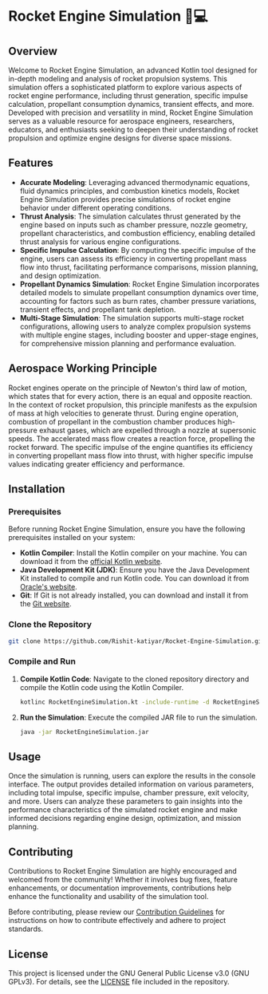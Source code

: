 
# Rocket Engine Simulation 🚀💻

## Overview
Welcome to Rocket Engine Simulation, an advanced Kotlin tool designed for in-depth modeling and analysis of rocket propulsion systems. This simulation offers a sophisticated platform to explore various aspects of rocket engine performance, including thrust generation, specific impulse calculation, propellant consumption dynamics, transient effects, and more. Developed with precision and versatility in mind, Rocket Engine Simulation serves as a valuable resource for aerospace engineers, researchers, educators, and enthusiasts seeking to deepen their understanding of rocket propulsion and optimize engine designs for diverse space missions.

## Features
- **Accurate Modeling**: Leveraging advanced thermodynamic equations, fluid dynamics principles, and combustion kinetics models, Rocket Engine Simulation provides precise simulations of rocket engine behavior under different operating conditions.
- **Thrust Analysis**: The simulation calculates thrust generated by the engine based on inputs such as chamber pressure, nozzle geometry, propellant characteristics, and combustion efficiency, enabling detailed thrust analysis for various engine configurations.
- **Specific Impulse Calculation**: By computing the specific impulse of the engine, users can assess its efficiency in converting propellant mass flow into thrust, facilitating performance comparisons, mission planning, and design optimization.
- **Propellant Dynamics Simulation**: Rocket Engine Simulation incorporates detailed models to simulate propellant consumption dynamics over time, accounting for factors such as burn rates, chamber pressure variations, transient effects, and propellant tank depletion.
- **Multi-Stage Simulation**: The simulation supports multi-stage rocket configurations, allowing users to analyze complex propulsion systems with multiple engine stages, including booster and upper-stage engines, for comprehensive mission planning and performance evaluation.

## Aerospace Working Principle
Rocket engines operate on the principle of Newton's third law of motion, which states that for every action, there is an equal and opposite reaction. In the context of rocket propulsion, this principle manifests as the expulsion of mass at high velocities to generate thrust. During engine operation, combustion of propellant in the combustion chamber produces high-pressure exhaust gases, which are expelled through a nozzle at supersonic speeds. The accelerated mass flow creates a reaction force, propelling the rocket forward. The specific impulse of the engine quantifies its efficiency in converting propellant mass flow into thrust, with higher specific impulse values indicating greater efficiency and performance.

## Installation

### Prerequisites
Before running Rocket Engine Simulation, ensure you have the following prerequisites installed on your system:
- **Kotlin Compiler**: Install the Kotlin compiler on your machine. You can download it from the [official Kotlin website](https://kotlinlang.org/docs/command-line.html).
- **Java Development Kit (JDK)**: Ensure you have the Java Development Kit installed to compile and run Kotlin code. You can download it from [Oracle's website](https://www.oracle.com/java/technologies/javase-jdk11-downloads.html).
- **Git**: If Git is not already installed, you can download and install it from the [Git website](https://git-scm.com/book/en/v2/Getting-Started-Installing-Git).

### Clone the Repository
```bash
git clone https://github.com/Rishit-katiyar/Rocket-Engine-Simulation.git
```

### Compile and Run
1. **Compile Kotlin Code**: Navigate to the cloned repository directory and compile the Kotlin code using the Kotlin Compiler.
    ```bash
    kotlinc RocketEngineSimulation.kt -include-runtime -d RocketEngineSimulation.jar
    ```
2. **Run the Simulation**: Execute the compiled JAR file to run the simulation.
    ```bash
    java -jar RocketEngineSimulation.jar
    ```

## Usage
Once the simulation is running, users can explore the results in the console interface. The output provides detailed information on various parameters, including total impulse, specific impulse, chamber pressure, exit velocity, and more. Users can analyze these parameters to gain insights into the performance characteristics of the simulated rocket engine and make informed decisions regarding engine design, optimization, and mission planning.

## Contributing
Contributions to Rocket Engine Simulation are highly encouraged and welcomed from the community! Whether it involves bug fixes, feature enhancements, or documentation improvements, contributions help enhance the functionality and usability of the simulation tool.

Before contributing, please review our [Contribution Guidelines](CONTRIBUTING.md) for instructions on how to contribute effectively and adhere to project standards.

## License
This project is licensed under the GNU General Public License v3.0 (GNU GPLv3). For details, see the [LICENSE](LICENSE) file included in the repository.
